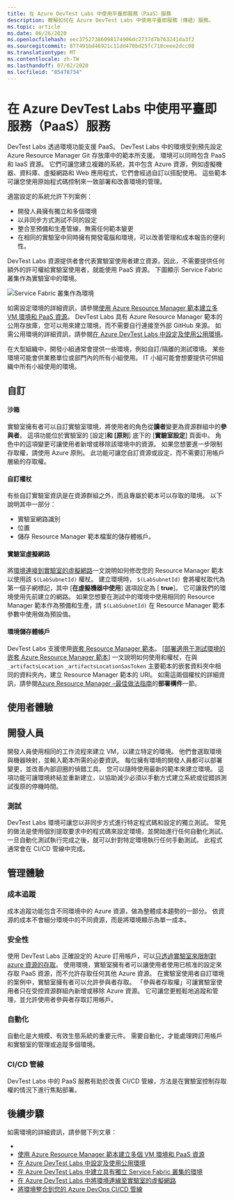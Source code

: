 ```yaml
---
title: 在 Azure DevTest Labs 中使用平臺即服務（PaaS）服務
description: 瞭解如何在 Azure DevTest Labs 中使用平臺即服務（傳遞）服務。
ms.topic: article
ms.date: 06/26/2020
ms.openlocfilehash: eec37527386098174906dc2737d7b763241da3f2
ms.sourcegitcommit: 877491bd46921c11dd478bd25fc718ceee2dcc08
ms.translationtype: MT
ms.contentlocale: zh-TW
ms.lasthandoff: 07/02/2020
ms.locfileid: "85478734"
---
```

# <a name="use-platform-as-a-service-paas-services-in-azure-devtest-labs"></a>在 Azure DevTest Labs 中使用平臺即服務（PaaS）服務
DevTest Labs 透過環境功能支援 PaaS。 DevTest Labs 中的環境受到預先設定 Azure Resource Manager Git 存放庫中的範本所支援。 環境可以同時包含 PaaS 和 IaaS 資源。 它們可讓您建立複雜的系統，其中包含 Azure 資源，例如虛擬機器、資料庫、虛擬網路和 Web 應用程式，它們會經過自訂以搭配使用。 這些範本可讓您使用原始程式碼控制來一致部署和改善環境的管理。 

適當設定的系統允許下列案例： 

- 開發人員擁有獨立和多個環境
- 以非同步方式測試不同的設定
- 整合至預備和生產管線，無需任何範本變更
- 在相同的實驗室中同時擁有開發電腦和環境，可以改善管理和成本報告的便利性。  

DevTest Labs 資源提供者會代表實驗室使用者建立資源，因此，不需要提供任何額外的許可權給實驗室使用者，就能使用 PaaS 資源。 下圖顯示 Service Fabric 叢集作為實驗室中的環境。

![Service Fabric 叢集作為環境](./media/create-environment-service-fabric-cluster/cluster-created.png)

如需設定環境的詳細資訊，請參閱[使用 Azure Resource Manager 範本建立多 VM 環境和 PaaS 資源](devtest-lab-create-environment-from-arm.md)。 DevTest Labs 具有 Azure Resource Manager 範本的公用存放庫，您可以用來建立環境，而不需要自行連接至外部 GitHub 來源。 如需公用環境的詳細資訊，請參閱[在 Azure DevTest Labs 中設定及使用公用環境](devtest-lab-configure-use-public-environments.md)。

在大型組織中，開發小組通常會提供一些環境，例如自訂/隔離的測試環境。 某些環境可能會供業務單位或部門內的所有小組使用。 IT 小組可能會想要提供可供組織中所有小組使用的環境。  

## <a name="customizations"></a>自訂

#### <a name="sandbox"></a>沙箱 
實驗室擁有者可以自訂實驗室環境，將使用者的角色從**讀者**變更為資源群組中的**參與者**。 這項功能位於實驗室的 [設定]**和 [原則**] 底下的 [**實驗室設定**] 頁面中。 角色中的這項變更可讓使用者新增或移除該環境中的資源。 如果您想要進一步限制存取權，請使用 Azure 原則。 此功能可讓您自訂資源或設定，而不需要訂用帳戶層級的存取權。

#### <a name="custom-tokens"></a>自訂權杖
有些自訂實驗室資訊是在資源群組之外，而且專屬於範本可以存取的環境。 以下說明其中一部分： 

- 實驗室網路識別
- 位置
- 儲存 Resource Manager 範本檔案的儲存體帳戶。 
 
#### <a name="lab-virtual-network"></a>實驗室虛擬網路
將[環境連接到實驗室的虛擬網路](connect-environment-lab-virtual-network.md)一文說明如何修改您的 Resource Manager 範本以使用該 `$(LabSubnetId)` 權杖。 建立環境時， `$(LabSubnetId)` 會將權杖取代為第一個子網標記，其中 [**在虛擬機器中使用**] 選項設定為 [ **true**]。 它可讓我們的環境使用先前建立的網路。 如果您想要在測試中的環境中使用相同的 Resource Manager 範本作為預備和生產，請 `$(LabSubnetId)` 在 Resource Manager 範本參數中使用做為預設值。 

#### <a name="environment-storage-account"></a>環境儲存體帳戶
DevTest Labs 支援使用[嵌套 Resource Manager 範本](../azure-resource-manager/templates/linked-templates.md)。 [[部署適用于測試環境的嵌套 Azure Resource Manager 範本](deploy-nested-template-environments.md)] 一文說明如何使用和權杖，在與 `_artifactsLocation` `_artifactsLocationSasToken` 主要範本的嵌套資料夾中相同的資料夾內，建立 Resource Manager 範本的 URI。 如需這兩個權杖的詳細資訊，請參閱[Azure Resource Manager –最佳做法指南](https://github.com/Azure/azure-quickstart-templates/blob/master/1-CONTRIBUTION-GUIDE/best-practices.md)的**部署構件**一節。

## <a name="user-experience"></a>使用者體驗

## <a name="developer"></a>開發人員
開發人員使用相同的工作流程來建立 VM，以建立特定的環境。 他們會選取環境與機器映射，並輸入範本所需的必要資訊。 每位擁有環境的開發人員都可以部署變更，並改善內部迴圈的偵錯工具。 您可以隨時使用最新的範本來建立環境。  這項功能可讓環境終結並重新建立，以協助減少必須以手動方式建立系統或從錯誤測試復原的停機時間。  

### <a name="testing"></a>測試
DevTest Labs 環境可讓您以非同步方式進行特定程式碼和設定的獨立測試。 常見的做法是使用個別提取要求中的程式碼來設定環境，並開始進行任何自動化測試。 一旦自動化測試執行完成之後，就可以針對特定環境執行任何手動測試。 此程式通常會在 CI/CD 管線中完成。 

## <a name="management-experience"></a>管理體驗

### <a name="cost-tracking"></a>成本追蹤
成本追蹤功能包含不同環境中的 Azure 資源，做為整體成本趨勢的一部分。 依資源的成本不會細分環境中的不同資源，而是將環境顯示為單一成本。

### <a name="security"></a>安全性
使用 DevTest Labs 正確設定的 Azure 訂用帳戶，可以[只透過實驗室來限制對 azure 資源的存取](devtest-lab-add-devtest-user.md)。 使用環境，實驗室擁有者可以讓使用者使用已核准的設定來存取 PaaS 資源，而不允許存取任何其他 Azure 資源。 在實驗室使用者自訂環境的案例中，實驗室擁有者可以允許參與者存取。 「參與者存取權」可讓實驗室使用者只在受控資源群組內新增或移除 Azure 資源。 它可讓您更輕鬆地追蹤和管理，並允許使用者參與者存取訂用帳戶。

### <a name="automation"></a>自動化
自動化是大規模、有效生態系統的重要元件。 需要自動化，才能處理跨訂用帳戶和實驗室的管理或追蹤多個環境。

### <a name="cicd-pipeline"></a>CI/CD 管線
DevTest Labs 中的 PaaS 服務有助於改善 CI/CD 管線，方法是在實驗室控制存取權的情況下進行焦點部署。

## <a name="next-steps"></a>後續步驟
如需環境的詳細資訊，請參閱下列文章： 

- 
- [使用 Azure Resource Manager 範本建立多個 VM 環境和 PaaS 資源](devtest-lab-create-environment-from-arm.md)
- [在 Azure DevTest Labs 中設定及使用公用環境](devtest-lab-configure-use-public-environments.md)
- [在 Azure DevTest Labs 中建立具有獨立 Service Fabric 叢集的環境](create-environment-service-fabric-cluster.md)
- [在 Azure DevTest Labs 中將環境連線至實驗室的虛擬網路](connect-environment-lab-virtual-network.md)
- [將環境整合到您的 Azure DevOps CI/CD 管線](integrate-environments-devops-pipeline.md)
 





